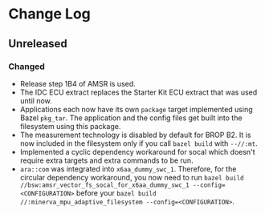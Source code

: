 # Change Log

## Unreleased

### Changed

* Release step 1B4 of AMSR is used.
* The IDC ECU extract replaces the Starter Kit ECU extract that was used until now.
* Applications each now have its own `package` target implemented using Bazel `pkg_tar`. The application and the config
files get built into the filesystem using this package.
* The measurement technology is disabled by default for BROP B2. It is now included in the filesystem only if you call
`bazel build` with `--//:mt`.
* Implemented a cyclic dependency workaround for socal which doesn't require extra targets and extra commands to be
run.
* `ara::com` was integrated into `x6aa_dummy_swc_1`. Therefore, for the circular dependency workaround, you now need
to run `bazel build //bsw:amsr_vector_fs_socal_for_x6aa_dummy_swc_1 --config=<CONFIGURATION>` before your
`bazel build //:minerva_mpu_adaptive_filesystem --config=<CONFIGURATION>`.
